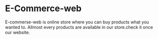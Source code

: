 # E-Commerce-web

 E-commerse-web is online store where you can buy products what you wanted to. Allmost every products are available in our store.check it once our website.